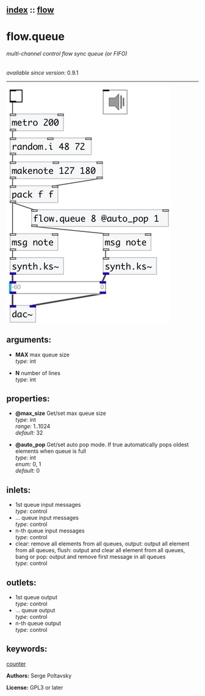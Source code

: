 [index](index.html) :: [flow](category_flow.html)
---

# flow.queue

###### multi-channel control flow sync queue (or FIFO)

*available since version:* 0.9.1

---




[![example](../examples/img/flow.queue.jpg)](../examples/pd/flow.queue.pd)



## arguments:

* **MAX**
max queue size<br>
_type:_ int<br>

* **N**
number of lines<br>
_type:_ int<br>





## properties:

* **@max_size** 
Get/set max queue size<br>
_type:_ int<br>
_range:_ 1..1024<br>
_default:_ 32<br>

* **@auto_pop** 
Get/set auto pop mode. If true automatically pops oldest elements when queue is full<br>
_type:_ int<br>
_enum:_ 0, 1<br>
_default:_ 0<br>



## inlets:

* 1st queue input messages<br>
_type:_ control
* ... queue input messages<br>
_type:_ control
* n-th queue input messages<br>
_type:_ control
* clear: remove all elements from all queues, output: output all element from all queues, flush: output and clear all element from all queues, bang or pop: output and remove first message in all queues<br>
_type:_ control



## outlets:

* 1st queue output<br>
_type:_ control
* ... queue output<br>
_type:_ control
* n-th queue output<br>
_type:_ control



## keywords:

[counter](keywords/counter.html)






**Authors:** Serge Poltavsky




**License:** GPL3 or later





